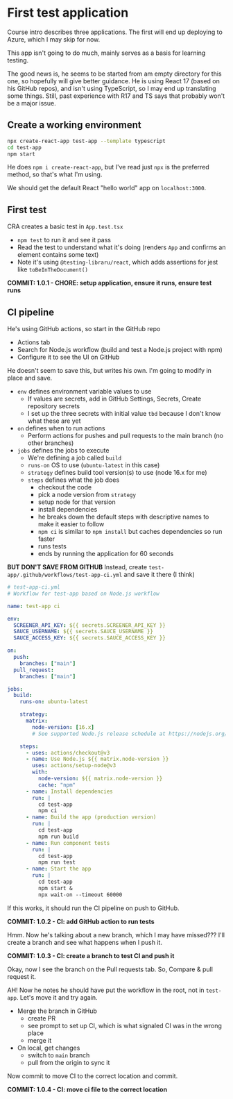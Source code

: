 # First test application

Course intro describes three applications. The first will end up deploying to Azure, which I may skip for now.

This app isn't going to do much, mainly serves as a basis for learning testing.

The good news is, he seems to be started from am empty directory for this one, so hopefully will give better guidance. He is using React 17 (based on his GitHub repos), and isn't using TypeScript, so I may end up translating some things. Still, past experience with R17 and TS says that probably won't be a major issue.

## Create a working environment

```bash
npx create-react-app test-app --template typescript
cd test-app
npm start
```

He does `npm i create-react-app`, but I've read just `npx` is the preferred method, so that's what I'm using.

We should get the default React "hello world" app on `localhost:3000`.

## First test

CRA creates a basic test in `App.test.tsx`

- `npm test` to run it and see it pass
- Read the test to understand what it's doing (renders `App` and confirms an element contains some text)
- Note it's using `@testing-libraru/react`, which adds assertions for jest like `toBeInTheDocument()`

**COMMIT: 1.0.1 - CHORE: setup application, ensure it runs, ensure test runs**

## CI pipeline

He's using GitHub actions, so start in the GitHub repo

- Actions tab
- Search for Node.js workflow (build and test a Node.js project with npm)
- Configure it to see the UI on GitHub

He doesn't seem to save this, but writes his own. I'm going to modify in place and save.

- `env` defines environment variable values to use
  - If values are secrets, add in GitHub Settings, Secrets, Create repository secrets
  - I set up the three secrets with initial value `tbd` because I don't know what these are yet
- `on` defines when to run actions
  - Perform actions for pushes and pull requests to the main branch (no other branches)
- `jobs` defines the jobs to execute
  - We're defining a job called `build`
  - `runs-on` OS to use (`ubuntu-latest` in this case)
  - `strategy` defines build tool version(s) to use (node 16.x for me)
  - `steps` defines what the job does
    - checkout the code
    - pick a node version from `strategy`
    - setup node for that version
    - install dependencies
    - he breaks down the default steps with descriptive names to make it easier to follow
    - `npm ci` is similar to `npm install` but caches dependencies so run faster
    - runs tests
    - ends by running the application for 60 seconds

**BUT DON'T SAVE FROM GITHUB**
Instead, create `test-app/.github/workflows/test-app-ci.yml` and save it there (I think)

```yml
# test-app-ci.yml
# Workflow for test-app based on Node.js workflow

name: test-app ci

env:
  SCREENER_API_KEY: ${{ secrets.SCREENER_API_KEY }}
  SAUCE_USERNAME: ${{ secrets.SAUCE_USERNAME }}
  SAUCE_ACCESS_KEY: ${{ secrets.SAUCE_ACCESS_KEY }}

on:
  push:
    branches: ["main"]
  pull_request:
    branches: ["main"]

jobs:
  build:
    runs-on: ubuntu-latest

    strategy:
      matrix:
        node-version: [16.x]
        # See supported Node.js release schedule at https://nodejs.org/en/about/releases/

    steps:
      - uses: actions/checkout@v3
      - name: Use Node.js ${{ matrix.node-version }}
        uses: actions/setup-node@v3
        with:
          node-version: ${{ matrix.node-version }}
          cache: "npm"
      - name: Install dependencies
        run: |
          cd test-app
          npm ci
      - name: Build the app (production version)
        run: |
          cd test-app
          npm run build
      - name: Run component tests
        run: |
          cd test-app
          npm run test
      - name: Start the app
        run: |
          cd test-app
          npm start &
          npx wait-on --timeout 60000
```

If this works, it should run the CI pipeline on push to GitHub.

**COMMIT: 1.0.2 - CI: add GitHub action to run tests**

Hmm. Now he's talking about a new branch, which I may have missed??? I'll create a branch and see what happens when I push it.

**COMMIT: 1.0.3 - CI: create a branch to test CI and push it**

Okay, now I see the branch on the Pull requests tab. So, Compare & pull request it.

AH! Now he notes he should have put the workflow in the root, not in `test-app`. Let's move it and try again.

- Merge the branch in GitHub
  - create PR
  - see prompt to set up CI, which is what signaled CI was in the wrong place
  - merge it
- On local, get changes
  - switch to `main` branch
  - pull from the origin to sync it

Now commit to move CI to the correct location and commit.

**COMMIT: 1.0.4 - CI: move ci file to the correct location**
